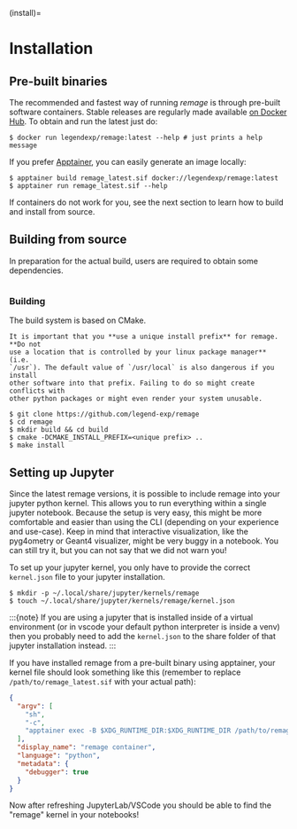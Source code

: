 (install)=

# Installation

## Pre-built binaries

The recommended and fastest way of running _remage_ is through pre-built
software containers. Stable releases are regularly made available
[on Docker Hub](https://hub.docker.com/r/legendexp/remage). To obtain and run
the latest just do:

```console
$ docker run legendexp/remage:latest --help # just prints a help message
```

If you prefer [Apptainer](https://apptainer.org/), you can easily generate an
image locally:

```console
$ apptainer build remage_latest.sif docker://legendexp/remage:latest
$ apptainer run remage_latest.sif --help
```

If containers do not work for you, see the next section to learn how to build
and install from source.

## Building from source

In preparation for the actual build, users are required to obtain some
dependencies.

```{include} ../_dependencies.md

```

### Building

The build system is based on CMake.

```{important}
It is important that you **use a unique install prefix** for remage. **Do not
use a location that is controlled by your linux package manager** (i.e.
`/usr`). The default value of `/usr/local` is also dangerous if you install
other software into that prefix. Failing to do so might create conflicts with
other python packages or might even render your system unusable.
```

```console
$ git clone https://github.com/legend-exp/remage
$ cd remage
$ mkdir build && cd build
$ cmake -DCMAKE_INSTALL_PREFIX=<unique prefix> ..
$ make install
```

## Setting up Jupyter

Since the latest remage versions, it is possible to include remage into your jupyter python kernel. This allows you to run everything within a single jupyter notebook. Because the setup is very easy, this might be more comfortable and easier than using the CLI (depending on your experience and use-case). Keep in mind that interactive visualization, like the pyg4ometry or Geant4 visualizer, might be very buggy in a notebook. You can still try it, but you can not say that we did not warn you!

To set up your jupyter kernel, you only have to provide the correct `kernel.json` file to your jupyter installation.

```console
$ mkdir -p ~/.local/share/jupyter/kernels/remage
$ touch ~/.local/share/jupyter/kernels/remage/kernel.json
```

:::{note} If you are using a jupyter that is installed inside of a virtual environment (or in vscode your default python interpreter is inside a venv) then you probably need to add the `kernel.json` to the share folder of that jupyter installation instead.
:::

If you have installed remage from a pre-built binary using apptainer, your kernel file should look something like this (remember to replace `/path/to/remage_latest.sif` with your actual path):

```json
{
  "argv": [
    "sh",
    "-c",
    "apptainer exec -B $XDG_RUNTIME_DIR:$XDG_RUNTIME_DIR /path/to/remage_latest.sif python -m ipykernel_launcher -f {connection_file}"
  ],
  "display_name": "remage container",
  "language": "python",
  "metadata": {
    "debugger": true
  }
}
```

Now after refreshing JupyterLab/VSCode you should be able to find the "remage" kernel in your notebooks!
